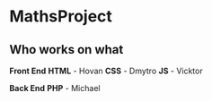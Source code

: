 # MathsProject

## Who works on what
__Front End__
**HTML** - Hovan
**CSS** - Dmytro
**JS** - Vicktor

__Back End__
**PHP** - Michael
